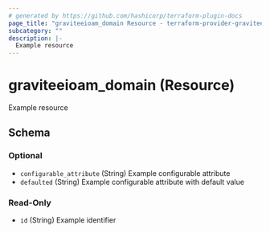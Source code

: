 ```yaml
---
# generated by https://github.com/hashicorp/terraform-plugin-docs
page_title: "graviteeioam_domain Resource - terraform-provider-graviteeioam"
subcategory: ""
description: |-
  Example resource
---
```


# graviteeioam_domain (Resource)

Example resource



<!-- schema generated by tfplugindocs -->
## Schema

### Optional

- `configurable_attribute` (String) Example configurable attribute
- `defaulted` (String) Example configurable attribute with default value

### Read-Only

- `id` (String) Example identifier
